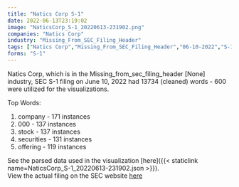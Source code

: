 ```yaml
---
title: "Natics Corp S-1"
date: 2022-06-13T23:19:02
image: "NaticsCorp_S-1_20220613-231902.png"
companies: "Natics Corp"
industry: "Missing_From_SEC_Filing_Header"
tags: ["Natics Corp","Missing_From_SEC_Filing_Header","06-10-2022","S-1"]
forms: "S-1"
---
```

Natics Corp, which is in the Missing_from_sec_filing_header [None] industry, SEC S-1 filing on June 10, 2022 had 13734 (cleaned) words - 600 were utilized for the visualizations.

Top Words:
1. company - 171 instances
2. 000 - 137 instances
3. stock - 137 instances
4. securities - 131 instances
5. offering - 119 instances


See the parsed data used in the visualization [here]({{< staticlink name=NaticsCorp_S-1_20220613-231902.json >}}).  
View the actual filing on the SEC website [here](https://www.sec.gov/Archives/edgar/data/1933359/0001683168-22-004278.txt)